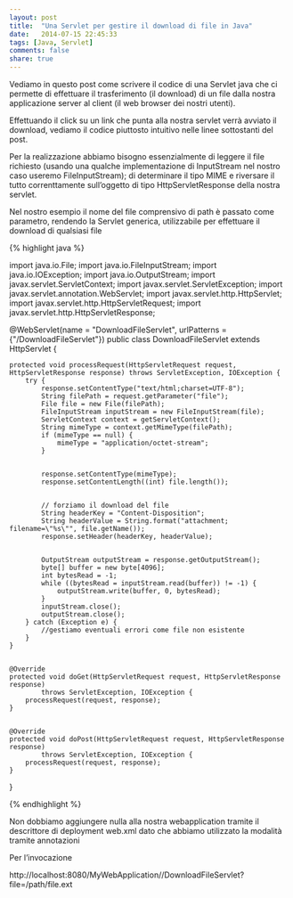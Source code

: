 ```yaml
---
layout: post
title:  "﻿Una Servlet per gestire il download di file in Java"
date:   2014-07-15 22:45:33
tags: [Java, Servlet]
comments: false
share: true
---
```


Vediamo in questo post come scrivere il codice di una Servlet java che ci permette di effettuare il trasferimento (il download) di un file dalla nostra applicazione server al client
(il web browser dei nostri utenti).


Effettuando il click su un link che punta alla nostra servlet verrà avviato il download, vediamo il codice piuttosto intuitivo nelle linee sottostanti del post.


Per la realizzazione abbiamo bisogno essenzialmente di leggere il file richiesto (usando una qualche implementazione di InputStream nel nostro caso useremo FileInputStream); di
determinare il tipo MIME e riversare il tutto correnttamente sull’oggetto di tipo HttpServletResponse della nostra servlet.


Nel nostro esempio il nome del file comprensivo di path è passato come parametro, rendendo la Servlet generica, utilizzabile per effettuare il download di qualsiasi file

{% highlight java %}

import java.io.File;
import java.io.FileInputStream;
import java.io.IOException;
import java.io.OutputStream;
import javax.servlet.ServletContext;
import javax.servlet.ServletException;
import javax.servlet.annotation.WebServlet;
import javax.servlet.http.HttpServlet;
import javax.servlet.http.HttpServletRequest;
import javax.servlet.http.HttpServletResponse;


@WebServlet(name = "DownloadFileServlet", urlPatterns = {"/DownloadFileServlet"})
public class DownloadFileServlet extends HttpServlet {


    protected void processRequest(HttpServletRequest request, HttpServletResponse response) throws ServletException, IOException {
        try {
            response.setContentType("text/html;charset=UTF-8");
            String filePath = request.getParameter("file");
            File file = new File(filePath);
            FileInputStream inputStream = new FileInputStream(file);
            ServletContext context = getServletContext();
            String mimeType = context.getMimeType(filePath);
            if (mimeType == null) {
                mimeType = "application/octet-stream";
            }


            response.setContentType(mimeType);
            response.setContentLength((int) file.length());


            // forziamo il download del file
            String headerKey = "Content-Disposition";
            String headerValue = String.format("attachment; filename=\"%s\"", file.getName());
            response.setHeader(headerKey, headerValue);


            OutputStream outputStream = response.getOutputStream();
            byte[] buffer = new byte[4096];
            int bytesRead = -1;
            while ((bytesRead = inputStream.read(buffer)) != -1) {
                outputStream.write(buffer, 0, bytesRead);
            }
            inputStream.close();
            outputStream.close();
        } catch (Exception e) {
            //gestiamo eventuali errori come file non esistente
        }
    }


    @Override
    protected void doGet(HttpServletRequest request, HttpServletResponse response)
            throws ServletException, IOException {
        processRequest(request, response);
    }


    @Override
    protected void doPost(HttpServletRequest request, HttpServletResponse response)
            throws ServletException, IOException {
        processRequest(request, response);
    }


}

{% endhighlight %}

Non dobbiamo aggiungere nulla alla nostra webapplication tramite il descrittore di deployment web.xml dato che abbiamo utilizzato la modalità tramite annotazioni


Per l’invocazione 


http://localhost:8080/MyWebApplication//DownloadFileServlet?file=/path/file.ext
